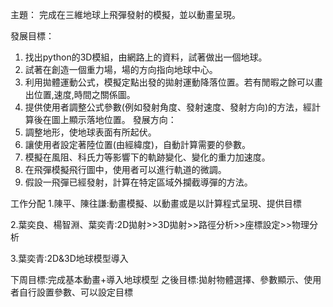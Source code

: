 主題：
完成在三維地球上飛彈發射的模擬，並以動畫呈現。

發展目標：
1. 找出python的3D模組，由網路上的資料，試著做出一個地球。
2. 試著在創造一個重力場，場的方向指向地球中心。
3. 利用拋體運動公式，模擬定點出發的拋射運動降落位置。若有閒暇之餘可以畫出位置,速度,時間之關係圖。
4. 提供使用者調整公式參數(例如發射角度、發射速度、發射方向)的方法，經計算後在圖上顯示落地位置。
發展方向：
1. 調整地形，使地球表面有所起伏。
2. 讓使用者設定著陸位置(由經緯度)，自動計算需要的參數。
3. 模擬在風阻、科氏力等影響下的軌跡變化、變化的重力加速度。
4. 在飛彈模擬飛行圖中，使用者可以進行軌道的微調。
5. 假設一飛彈已經發射，計算在特定區域外攔截導彈的方法。

工作分配
1.陳平、陳往謙:動畫模擬、以動畫或是以計算程式呈現、提供目標

2.葉奕良、楊智淵、葉奕青:2D拋射>>3D拋射>>路徑分析>>座標設定>>物理分析

3.葉奕青:2D&3D地球模型導入

下周目標:完成基本動畫+導入地球模型
之後目標:拋射物體選擇、參數顯示、使用者自行設置參數、可以設定目標
